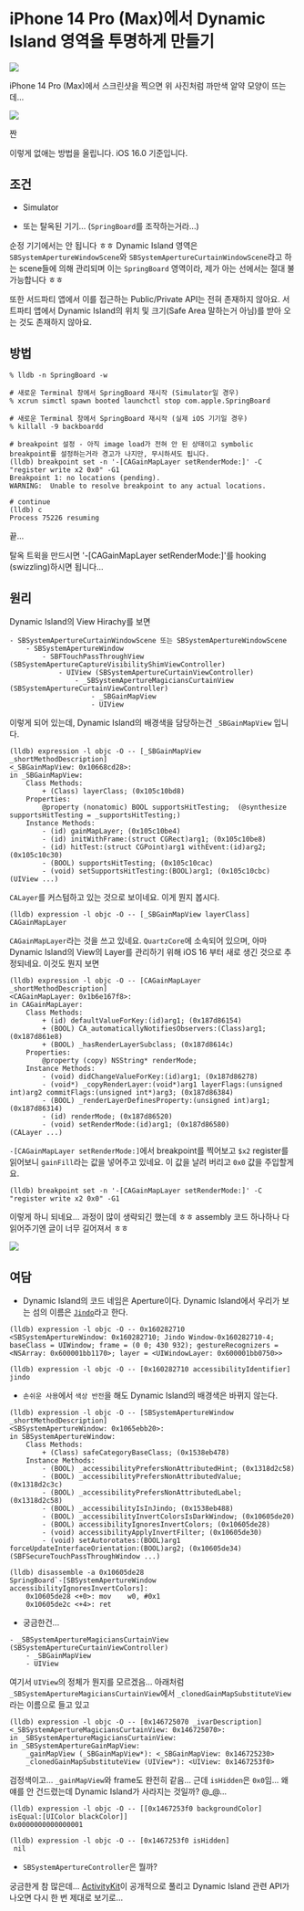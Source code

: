 # iPhone 14 Pro (Max)에서 Dynamic Island 영역을 투명하게 만들기

![](0.png)

iPhone 14 Pro (Max)에서 스크린샷을 찍으면 위 사진처럼 까만색 알약 모양이 뜨는데...

![](1.png)

짠

이렇게 없애는 방법을 올립니다. iOS 16.0 기준입니다.

## 조건

- Simulator

- 또는 탈옥된 기기... (`SpringBoard`를 조작하는거라...)

순정 기기에서는 안 됩니다 ㅎㅎ Dynamic Island 영역은 `SBSystemApertureWindowScene`와 `SBSystemApertureCurtainWindowScene`라고 하는 scene들에 의해 관리되며 이는 `SpringBoard` 영역이라, 제가 아는 선에서는 절대 불가능합니다 ㅎㅎ

또한 서드파티 앱에서 이를 접근하는 Public/Private API는 전혀 존재하지 않아요. 서트파티 앱에서 Dynamic Island의 위치 및 크기(Safe Area 말하는거 아님)를 받아 오는 것도 존재하지 않아요.

## 방법

```
% lldb -n SpringBoard -w

# 새로운 Terminal 창에서 SpringBoard 재시작 (Simulator일 경우)
% xcrun simctl spawn booted launchctl stop com.apple.SpringBoard

# 새로운 Terminal 창에서 SpringBoard 재시작 (실제 iOS 기기일 경우)
% killall -9 backboardd

# breakpoint 설정 - 아직 image load가 전혀 안 된 상태이고 symbolic breakpoint를 설정하는거라 경고가 나지만, 무시하셔도 됩니다.
(lldb) breakpoint set -n '-[CAGainMapLayer setRenderMode:]' -C "register write x2 0x0" -G1
Breakpoint 1: no locations (pending).
WARNING:  Unable to resolve breakpoint to any actual locations.

# continue
(lldb) c
Process 75226 resuming
```

끝...

탈옥 트윅을 만드시면 '-[CAGainMapLayer setRenderMode:]'를 hooking (swizzling)하시면 됩니다...

## 원리

Dynamic Island의 View Hirachy를 보면

```
- SBSystemApertureCurtainWindowScene 또는 SBSystemApertureWindowScene
    - SBSystemApertureWindow
        - SBFTouchPassThroughView (SBSystemApertureCaptureVisibilityShimViewController)
            - UIView (SBSystemApertureCurtainViewController)
                - _SBSystemApertureMagiciansCurtainView (SBSystemApertureCurtainViewController)
                    - _SBGainMapView
                    - UIView
```

이렇게 되어 있는데, Dynamic Island의 배경색을 담당하는건 `_SBGainMapView` 입니다.

```
(lldb) expression -l objc -O -- [_SBGainMapView _shortMethodDescription]
<_SBGainMapView: 0x10668cd28>:
in _SBGainMapView:
    Class Methods:
        + (Class) layerClass; (0x105c10bd8)
    Properties:
        @property (nonatomic) BOOL supportsHitTesting;  (@synthesize supportsHitTesting = _supportsHitTesting;)
    Instance Methods:
        - (id) gainMapLayer; (0x105c10be4)
        - (id) initWithFrame:(struct CGRect)arg1; (0x105c10be8)
        - (id) hitTest:(struct CGPoint)arg1 withEvent:(id)arg2; (0x105c10c30)
        - (BOOL) supportsHitTesting; (0x105c10cac)
        - (void) setSupportsHitTesting:(BOOL)arg1; (0x105c10cbc)
(UIView ...)
```

`CALayer`를 커스텀하고 있는 것으로 보이네요. 이게 뭔지 봅시다.

```
(lldb) expression -l objc -O -- [_SBGainMapView layerClass]
CAGainMapLayer
```

`CAGainMapLayer`라는 것을 쓰고 있네요. `QuartzCore`에 소속되어 있으며, 아마 Dynamic Island의 View의 Layer를 관리하기 위해 iOS 16 부터 새로 생긴 것으로 추정되네요. 이것도 뭔지 보면

```
(lldb) expression -l objc -O -- [CAGainMapLayer _shortMethodDescription]
<CAGainMapLayer: 0x1b6e167f8>:
in CAGainMapLayer:
    Class Methods:
        + (id) defaultValueForKey:(id)arg1; (0x187d86154)
        + (BOOL) CA_automaticallyNotifiesObservers:(Class)arg1; (0x187d861e8)
        + (BOOL) _hasRenderLayerSubclass; (0x187d8614c)
    Properties:
        @property (copy) NSString* renderMode;
    Instance Methods:
        - (void) didChangeValueForKey:(id)arg1; (0x187d86278)
        - (void*) _copyRenderLayer:(void*)arg1 layerFlags:(unsigned int)arg2 commitFlags:(unsigned int*)arg3; (0x187d86384)
        - (BOOL) _renderLayerDefinesProperty:(unsigned int)arg1; (0x187d86314)
        - (id) renderMode; (0x187d86520)
        - (void) setRenderMode:(id)arg1; (0x187d86580)
(CALayer ...)
```

`-[CAGainMapLayer setRenderMode:]`에서 breakpoint를 찍어보고 `$x2` register를 읽어보니 `gainFill`라는 값을 넣어주고 있네요. 이 값을 날려 버리고 `0x0` 값을 주입할게요.

```
(lldb) breakpoint set -n '-[CAGainMapLayer setRenderMode:]' -C "register write x2 0x0" -G1
```

이렇게 하니 되네요... 과정이 많이 생략되긴 했는데 ㅎㅎ assembly 코드 하나하나 다 읽어주기엔 글이 너무 길어져서 ㅎㅎ

![](1.png)

## 여담

- Dynamic Island의 코드 네임은 Aperture이다. Dynamic Island에서 우리가 보는 섬의 이름은 [`Jindo`](https://en.wikipedia.org/wiki/Jindo_(island))라고 한다.

```
(lldb) expression -l objc -O -- 0x160282710 
<SBSystemApertureWindow: 0x160282710; Jindo Window-0x160282710-4; baseClass = UIWindow; frame = (0 0; 430 932); gestureRecognizers = <NSArray: 0x600001bb1170>; layer = <UIWindowLayer: 0x600001bb0750>>

(lldb) expression -l objc -O -- [0x160282710 accessibilityIdentifier]
jindo
```

- `손쉬운 사용`에서 `색상 반전`을 해도 Dynamic Island의 배경색은 바뀌지 않는다.

```
(lldb) expression -l objc -O -- [SBSystemApertureWindow _shortMethodDescription]
<SBSystemApertureWindow: 0x1065ebb20>:
in SBSystemApertureWindow:
    Class Methods:
        + (Class) safeCategoryBaseClass; (0x1538eb478)
    Instance Methods:
        - (BOOL) _accessibilityPrefersNonAttributedHint; (0x1318d2c58)
        - (BOOL) _accessibilityPrefersNonAttributedValue; (0x1318d2c3c)
        - (BOOL) _accessibilityPrefersNonAttributedLabel; (0x1318d2c58)
        - (BOOL) _accessibilityIsInJindo; (0x1538eb488)
        - (BOOL) _accessibilityInvertColorsIsDarkWindow; (0x10605de20)
        - (BOOL) accessibilityIgnoresInvertColors; (0x10605de28)
        - (void) accessibilityApplyInvertFilter; (0x10605de30)
        - (void) setAutorotates:(BOOL)arg1 forceUpdateInterfaceOrientation:(BOOL)arg2; (0x10605de34)
(SBFSecureTouchPassThroughWindow ...)

(lldb) disassemble -a 0x10605de28
SpringBoard`-[SBSystemApertureWindow accessibilityIgnoresInvertColors]:
    0x10605de28 <+0>: mov    w0, #0x1
    0x10605de2c <+4>: ret    
```

- 궁금한건...

```
- _SBSystemApertureMagiciansCurtainView (SBSystemApertureCurtainViewController)
    - _SBGainMapView
    - UIView
```

여기서 `UIView`의 정체가 뭔지를 모르겠음... 아래처럼 `_SBSystemApertureMagiciansCurtainView`에서 `_clonedGainMapSubstituteView`라는 이름으로 들고 있고

```
(lldb) expression -l objc -O -- [0x146725070 _ivarDescription]
<_SBSystemApertureMagiciansCurtainView: 0x146725070>:
in _SBSystemApertureMagiciansCurtainView:
in _SBSystemApertureGainMapView:
    _gainMapView (_SBGainMapView*): <_SBGainMapView: 0x146725230>
    _clonedGainMapSubstituteView (UIView*): <UIView: 0x1467253f0>
```

검정색이고... `_gainMapView`와 frame도 완전히 같음... 근데 `isHidden`은 `0x0`임... 왜 얘를 안 건드렸는데 Dynamic Island가 사라지는 것일까? @_@...

```
(lldb) expression -l objc -O -- [[0x1467253f0 backgroundColor] isEqual:[UIColor blackColor]]
0x0000000000000001

(lldb) expression -l objc -O -- [0x1467253f0 isHidden]
 nil
```

- `SBSystemApertureController`은 뭘까?

궁금한게 참 많은데... [ActivityKit](https://developer.apple.com/documentation/activitykit)이 공개적으로 풀리고 Dynamic Island 관련 API가 나오면 다시 한 번 제대로 보기로...
